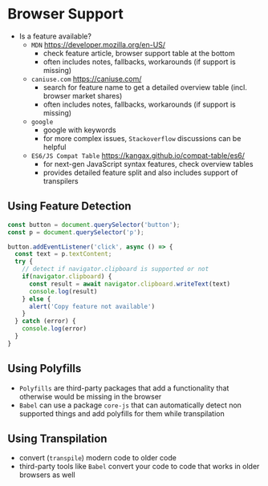 # Browser Support

- Is a feature available?
  - `MDN` <https://developer.mozilla.org/en-US/>
    - check feature article, browser support table at the bottom
    - often includes notes, fallbacks, workarounds (if support is missing)
  - `caniuse.com` <https://caniuse.com/>
    - search for feature name to get a detailed overview table (incl. browser market shares)
    - often includes notes, fallbacks, workarounds (if support is missing)
  - `google`
    - google with keywords
    - for more complex issues, `Stackoverflow` discussions can be helpful
  - `ES6/JS Compat Table` <https://kangax.github.io/compat-table/es6/>
    - for next-gen JavaScript syntax features, check overview tables
    - provides detailed feature split and also includes support of transpilers

## Using Feature Detection

```TypeScript
const button = document.querySelector('button');
const p = document.querySelector('p');

button.addEventListener('click', async () => {
  const text = p.textContent;
  try {
    // detect if navigator.clipboard is supported or not
    if(navigator.clipboard) {
      const result = await navigator.clipboard.writeText(text)
      console.log(result)
    } else {
      alert('Copy feature not available')
    }
  } catch (error) {
    console.log(error)
  }
}
```

## Using Polyfills

- `Polyfills` are third-party packages that add a functionality that otherwise would be missing in the browser
- `Babel` can use a package `core-js` that can automatically detect non supported things and add polyfills for them while transpilation

## Using Transpilation

- convert (`transpile`) modern code to older code
- third-party tools like `Babel` convert your code to code that works in older browsers as well
